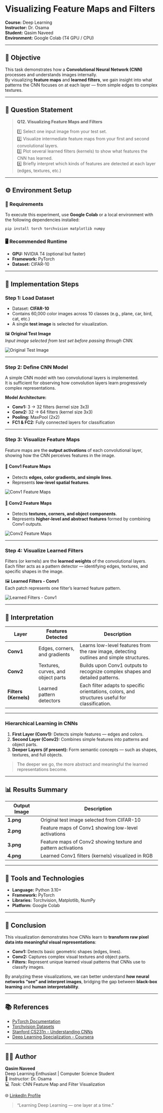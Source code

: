 # Visualizing Feature Maps and Filters  
**Course:** Deep Learning  
**Instructor:** Dr. Osama  
**Student:** Qasim Naveed  
**Environment:** Google Colab (T4 GPU / CPU)

---

## 📘 Objective
This task demonstrates how a **Convolutional Neural Network (CNN)** processes and understands images internally.  
By visualizing **feature maps** and **learned filters**, we gain insight into what patterns the CNN focuses on at each layer — from simple edges to complex textures.

---

## 🧩 Question Statement

> **Q12. Visualizing Feature Maps and Filters**  
>  
> 1️⃣ Select one input image from your test set.  
> 2️⃣ Visualize intermediate feature maps from your first and second convolutional layers.  
> 3️⃣ Plot several learned filters (kernels) to show what features the CNN has learned.  
> 4️⃣ Briefly interpret which kinds of features are detected at each layer (edges, textures, etc.)

---

## ⚙️ Environment Setup

### 🔧 Requirements
To execute this experiment, use **Google Colab** or a local environment with the following dependencies installed:
```bash
pip install torch torchvision matplotlib numpy
```

### 🖥️ Recommended Runtime
- **GPU:** NVIDIA T4 (optional but faster)  
- **Framework:** PyTorch  
- **Dataset:** CIFAR-10  

---

## 🧱 Implementation Steps

### **Step 1: Load Dataset**
- Dataset: **CIFAR-10**
- Contains 60,000 color images across 10 classes (e.g., plane, car, bird, cat, etc.)
- A single **test image** is selected for visualization.

🖼️ **Original Test Image**  
*Input image selected from test set before passing through CNN.*

![Original Test Image](outputs/1.png)

---

### **Step 2: Define CNN Model**
A simple CNN model with two convolutional layers is implemented.  
It is sufficient for observing how convolution layers learn progressively complex representations.

**Model Architecture:**
- **Conv1:** 3 → 32 filters (kernel size 3x3)
- **Conv2:** 32 → 64 filters (kernel size 3x3)
- **Pooling:** MaxPool (2x2)
- **FC1 & FC2:** Fully connected layers for classification

---

### **Step 3: Visualize Feature Maps**

Feature maps are the **output activations** of each convolutional layer, showing how the CNN perceives features in the image.

#### 🔹 Conv1 Feature Maps
- Detects **edges, color gradients, and simple lines**.  
- Represents **low-level spatial features**.

![Conv1 Feature Maps](outputs/2.png)

#### 🔹 Conv2 Feature Maps
- Detects **textures, corners, and object components**.  
- Represents **higher-level and abstract features** formed by combining Conv1 outputs.

![Conv2 Feature Maps](outputs/3.png)

---

### **Step 4: Visualize Learned Filters**
Filters (or kernels) are the **learned weights** of the convolutional layers.  
Each filter acts as a pattern detector — identifying edges, textures, and specific shapes in the image.

🖼️ **Learned Filters - Conv1**  
Each patch represents one filter’s learned feature pattern.

![Learned Filters - Conv1](outputs/4.png)

---

## 🧠 Interpretation

| Layer | Features Detected | Description |
|--------|------------------|--------------|
| **Conv1** | Edges, corners, and gradients | Learns low-level features from the raw image, detecting outlines and simple structures. |
| **Conv2** | Textures, curves, and object parts | Builds upon Conv1 outputs to recognize complex shapes and detailed patterns. |
| **Filters (Kernels)** | Learned pattern detectors | Each filter adapts to specific orientations, colors, and structures useful for classification. |

---

### **Hierarchical Learning in CNNs**
1. **First Layer (Conv1):** Detects simple features — edges and colors.  
2. **Second Layer (Conv2):** Combines simple features into patterns and object parts.  
3. **Deeper Layers (if present):** Form semantic concepts — such as shapes, textures, and full objects.  

> The deeper we go, the more abstract and meaningful the learned representations become.

---

## 📊 Results Summary

| Output Image | Description |
|---------------|-------------|
| **1.png** | Original test image selected from CIFAR-10 |
| **2.png** | Feature maps of Conv1 showing low-level activations |
| **3.png** | Feature maps of Conv2 showing texture and pattern activations |
| **4.png** | Learned Conv1 filters (kernels) visualized in RGB |

---

## 🧰 Tools and Technologies
- **Language:** Python 3.10+  
- **Framework:** PyTorch  
- **Libraries:** Torchvision, Matplotlib, NumPy  
- **Platform:** Google Colab  

---

## 🧾 Conclusion
This visualization demonstrates how CNNs learn to **transform raw pixel data into meaningful visual representations**:

- **Conv1:** Detects basic geometric shapes (edges, lines).  
- **Conv2:** Captures complex visual textures and object parts.  
- **Filters:** Represent unique learned visual patterns that CNNs use to classify images.

By analyzing these visualizations, we can better understand **how neural networks “see” and interpret images**, bridging the gap between **black-box learning** and **human interpretability**.

---

## 📚 References
- [PyTorch Documentation](https://pytorch.org/docs/stable/index.html)  
- [Torchvision Datasets](https://pytorch.org/vision/stable/datasets.html)  
- [Stanford CS231n - Understanding CNNs](https://cs231n.github.io/understanding-cnn/)  
- [Deep Learning Specialization - Coursera](https://www.coursera.org/specializations/deep-learning)

---

## 👨‍💻 Author
**Qasim Naveed**  
Deep Learning Enthusiast | Computer Science Student  
📘 *Instructor:* Dr. Osama  
💻 *Task:* CNN Feature Map and Filter Visualization  

🌐 [LinkedIn Profile](https://www.linkedin.com/in/qasimnaveed)  
> “Learning Deep Learning — one layer at a time.”

